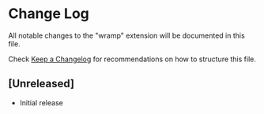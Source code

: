 # Change Log
All notable changes to the "wramp" extension will be documented in this file.

Check [Keep a Changelog](http://keepachangelog.com/) for recommendations on how to structure this file.

## [Unreleased]
- Initial release
